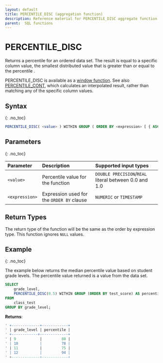 ```yaml
---
layout: default
title: PERCENTILE_DISC (aggregation function)
description: Reference material for PERCENTILE_DISC aggregate function
parent:  SQL functions
---
```


# PERCENTILE\_DISC

Returns a percentile for an ordered data set. The result is equal to a specific column value, the smallest distributed value that is greater than or equal to the percentile <value>. 

PERCENTILE\_DISC is available as a [window function](./index.md#window-functions).
See also [PERCENTILE\_CONT](./percentile-cont.md), which calculates an interpolated result, rather than matching any of the specific column values.

## Syntax
{: .no_toc}

```sql
PERCENTILE_DISC( <value> ) WITHIN GROUP ( ORDER BY <expression> [ { ASC | DESC } ] )
```

## Parameters 
{: .no_toc}

| Parameter | Description                                     | Supported input types |
| :--------- | :----------------------------------------------- | :---------|
| `<value>`   | Percentile value for the function | `DOUBLE PRECISION`/`REAL` literal between 0.0 and 1.0 |
| `<expression>`  | Expression used for the `ORDER BY` clause | `NUMERIC` or `TIMESTAMP`| 

## Return Types 
The return type of the function will be the same as the order by expression type.
This function ignores `NULL` values.


## Example
{: .no_toc}

The example below returns the median percentile value based on student grade levels. The percentile value returned is a value from the data set. 

```sql
SELECT
	grade_level,
	PERCENTILE_DISC(0.5) WITHIN GROUP (ORDER BY test_score) AS percentile
FROM
	class_test
GROUP BY grade_level;
```

**Returns**:

```sql
' +-------------+------------+
' | grade_level | percentile | 
' +------------+-------------+
' | 9           |         80 |
' | 10          |         78 |
' | 11          |         75 |
' | 12          |         94 |
' +-------------+------------+
```
